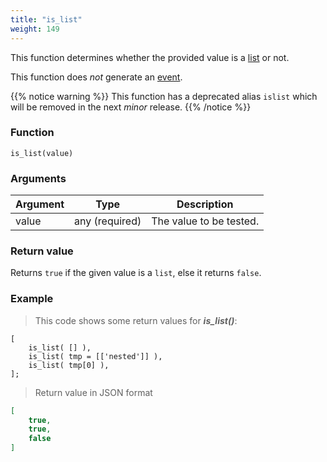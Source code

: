 ```yaml
---
title: "is_list"
weight: 149
---
```


This function determines whether the provided value is a [list](../../data-types/list) or not.

This function does *not* generate an [event](../../overview/events).

{{% notice warning %}}
This function has a deprecated alias `islist` which will be removed in the next *minor* release.
{{% /notice %}}

### Function

`is_list(value)`

### Arguments

Argument | Type | Description
-------- | ---- | -----------
value | any (required) | The value to be tested.

### Return value

Returns `true` if the given value is a `list`, else it returns `false`.

### Example

> This code shows some return values for ***is_list()***:

```thingsdb,json_response
[
    is_list( [] ),
    is_list( tmp = [['nested']] ),
    is_list( tmp[0] ),
];
```

> Return value in JSON format

```json
[
    true,
    true,
    false
]
```
